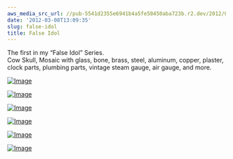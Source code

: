 ```yaml
---
aws_media_src_url: //pub-5541d2355e6941b4a5fe50450aba723b.r2.dev/2012/03/falseidol-1-lw.jpg
date: '2012-03-08T13:09:35'
slug: false-idol
title: False Idol
---
```


 The first in my “False Idol” Series.  
 Cow Skull, Mosaic with glass, bone, brass, steel, aluminum, copper, plaster, clock parts, plumbing parts, vintage steam gauge, air gauge, and more.

 [![Image](//pub-5541d2355e6941b4a5fe50450aba723b.r2.dev/2012/03/falseidol-1-lw.jpg?w=487)](//pub-5541d2355e6941b4a5fe50450aba723b.r2.dev/2012/03/falseidol-1-lw.jpg)

 [![Image](//pub-5541d2355e6941b4a5fe50450aba723b.r2.dev/2012/03/falseidol-2-lw.jpg?w=487)](//pub-5541d2355e6941b4a5fe50450aba723b.r2.dev/2012/03/falseidol-2-lw.jpg)

 [![Image](//pub-5541d2355e6941b4a5fe50450aba723b.r2.dev/2012/03/falseidol-3.jpg?w=487)](//pub-5541d2355e6941b4a5fe50450aba723b.r2.dev/2012/03/falseidol-3.jpg)

 [![Image](//pub-5541d2355e6941b4a5fe50450aba723b.r2.dev/2012/03/falseidol-detail-lw.jpg?w=487)](//pub-5541d2355e6941b4a5fe50450aba723b.r2.dev/2012/03/falseidol-detail-lw.jpg)

 [![Image](//pub-5541d2355e6941b4a5fe50450aba723b.r2.dev/2012/03/falseidol-detail2-lw.jpg?w=487)](//pub-5541d2355e6941b4a5fe50450aba723b.r2.dev/2012/03/falseidol-detail2-lw.jpg)

 [![Image](//pub-5541d2355e6941b4a5fe50450aba723b.r2.dev/2012/03/falseidol-detail3-lw.jpg?w=487)](//pub-5541d2355e6941b4a5fe50450aba723b.r2.dev/2012/03/falseidol-detail3-lw.jpg)